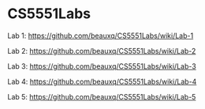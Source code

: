 # CS5551Labs

Lab 1:
https://github.com/beauxq/CS5551Labs/wiki/Lab-1

Lab 2:
https://github.com/beauxq/CS5551Labs/wiki/Lab-2

Lab 3:
https://github.com/beauxq/CS5551Labs/wiki/Lab-3

Lab 4:
https://github.com/beauxq/CS5551Labs/wiki/Lab-4

Lab 5:
https://github.com/beauxq/CS5551Labs/wiki/Lab-5